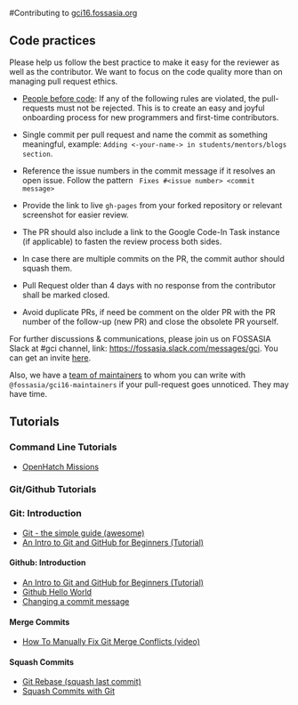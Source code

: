 #Contributing to [gci16.fossasia.org](http://gci16.fossasia.org/)

## Code practices

Please help us follow the best practice to make it easy for the reviewer as well as the contributor.
We want to focus on the code quality more than on managing pull request ethics.

* [People before code](http://hintjens.com/blog:95): If any of the following rules are violated, the pull-requests must not be rejected. This is to create an easy and joyful onboarding process for new programmers and first-time contributors.

* Single commit per pull request and name the commit as something meaningful, example: `Adding <-your-name-> in students/mentors/blogs section`.

* Reference the issue numbers in the commit message if it resolves an open issue. Follow the pattern ``` Fixes #<issue number> <commit message>```

* Provide the link to live `gh-pages` from your forked repository or relevant screenshot for easier review.

* The PR should also include a link to the Google Code-In Task instance (if applicable) to fasten the review process both sides.

* In case there are multiple commits on the PR, the commit author should squash them.

* Pull Request older than 4 days with no response from the contributor shall be marked closed.

* Avoid duplicate PRs, if need be comment on the older PR with the PR number of the follow-up (new PR) and close the obsolete PR yourself.

For further discussions & communications, please join us on FOSSASIA Slack at #gci channel, link: https://fossasia.slack.com/messages/gci.
You can get an invite [here](http://fossasia-slack.herokuapp.com/).

Also, we have a [team of maintainers](maintainers.md) to whom you can write with `@fossasia/gci16-maintainers`
if your pull-request goes unnoticed. They may have time.

## Tutorials
### Command Line Tutorials
* [OpenHatch Missions](https://openhatch.org/missions/)

### Git/Github Tutorials
### Git: Introduction
* [Git - the simple guide (awesome)](http://rogerdudler.github.io/git-guide/)
* [An Intro to Git and GitHub for Beginners (Tutorial)](http://product.hubspot.com/blog/git-and-github-tutorial-for-beginners)

#### Github: Introduction
* [An Intro to Git and GitHub for Beginners (Tutorial)](http://product.hubspot.com/blog/git-and-github-tutorial-for-beginners)
* [Github Hello World](https://guides.github.com/activities/hello-world/)
* [Changing a commit message](https://help.github.com/articles/changing-a-commit-message/)

#### Merge Commits
* [How To Manually Fix Git Merge Conflicts (video)](https://www.youtube.com/watch?v=g8BRcB9NLp4)

#### Squash Commits
* [Git Rebase (squash last commit)](https://www.youtube.com/watch?v=qh9KtjfjzCU)
* [Squash Commits with Git](https://davidwalsh.name/squash-commits-git)
